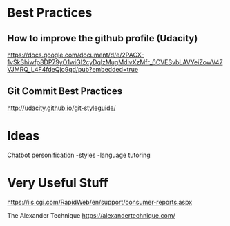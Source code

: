 
# Best Practices

## How to improve the github profile (Udacity)

https://docs.google.com/document/d/e/2PACX-1vSkShiwfp8DP79yO1wiGI2cyDqlzMugMdivXzMfr_6CVESvbLAVYeiZowV47VJMRQ_L4F4fdeQjo9qd/pub?embedded=true

## Git Commit Best Practices

http://udacity.github.io/git-styleguide/

# Ideas

Chatbot personification
-styles
-language tutoring

# Very Useful Stuff
https://iis.cgi.com/RapidWeb/en/support/consumer-reports.aspx

The Alexander Technique
https://alexandertechnique.com/
